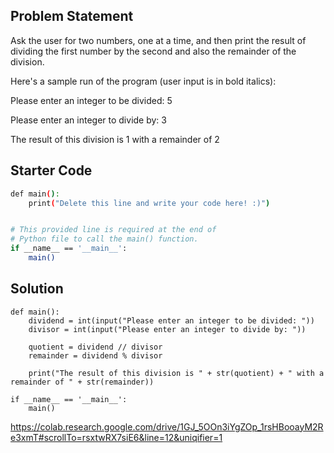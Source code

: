## Problem Statement

Ask the user for two numbers, one at a time, and then print the result of dividing the first number by the second and also the remainder of the division. 

Here's a sample run of the program (user input is in bold italics):

Please enter an integer to be divided: 5

Please enter an integer to divide by: 3

The result of this division is 1 with a remainder of 2

## Starter Code

```bash
def main():
    print("Delete this line and write your code here! :)")


# This provided line is required at the end of
# Python file to call the main() function.
if __name__ == '__main__':
    main()
```

## Solution


```
def main():
    dividend = int(input("Please enter an integer to be divided: "))
    divisor = int(input("Please enter an integer to divide by: "))

    quotient = dividend // divisor
    remainder = dividend % divisor
    
    print("The result of this division is " + str(quotient) + " with a remainder of " + str(remainder))

if __name__ == '__main__':
    main()
```

https://colab.research.google.com/drive/1GJ_5OOn3iYgZOp_1rsHBooayM2Re3xmT#scrollTo=rsxtwRX7siE6&line=12&uniqifier=1
